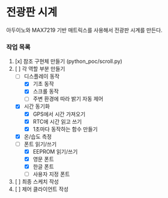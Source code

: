 # 전광판 시계

아두이노와 MAX7219 기반 매트릭스를 사용해서 전광판 시계를 만든다.

### 작업 목록
  1. [x] 참조 구현체 만들기 (python_poc/scroll.py)
  2. [ ] 각 역할 부분 만들기
     - [ ] 디스플레이 동작
       - [x] 기초 동작
       - [x] 스크롤 동작
       - [ ] 주변 환경에 따라 밝기 자동 제어
     - [x] 시간 동기화
       - [x] GPS에서 시간 가져오기
       - [x] RTC에 시간 읽고 쓰기
       - [x] 1초마다 동작하는 함수 만들기
     - [x] 온/습도 측정
     - [ ] 폰트 읽기/쓰기
       - [x] EEPROM 읽기/쓰기
       - [x] 영문 폰트
       - [x] 한글 폰트
       - [ ] 사용자 지정 폰트
  3. [ ] 최종 스케치 작성 
  4. [ ] 제어 클라이언트 작성
